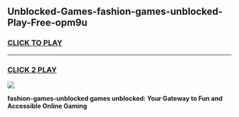 
## Unblocked-Games-fashion-games-unblocked-Play-Free-opm9u
<h3>
<a href="https://premium76.site?title=fashion-games-unblocked&ref=23A">CLICK TO PLAY</a></h3>
<hr>

<h3>
<a href="https://premium76.site?title=fashion-games-unblocked&ref=23A">CLICK 2 PLAY</a>
  
</h3>

<a href="https://premium76.site?title=fashion-games-unblocked&ref=23A"><img src="https://clearcache.store/games.png"></a>


**fashion-games-unblocked games unblocked: Your Gateway to Fun and Accessible Online Gaming**
